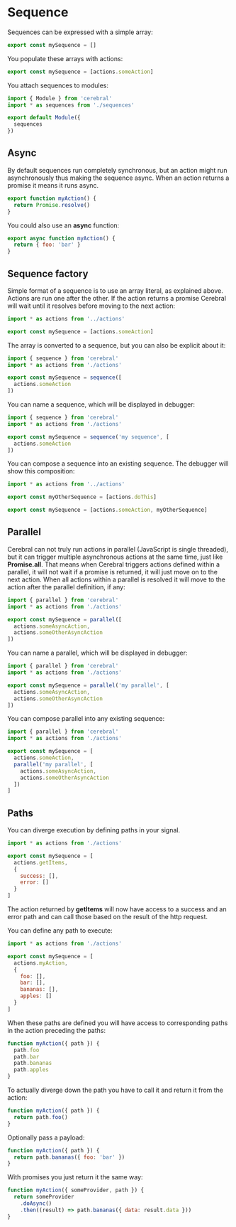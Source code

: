 # Sequence

Sequences can be expressed with a simple array:

```js
export const mySequence = []
```

You populate these arrays with actions:

```js
export const mySequence = [actions.someAction]
```

You attach sequences to modules:

```js
import { Module } from 'cerebral'
import * as sequences from './sequences'

export default Module({
  sequences
})
```

## Async

By default sequences run completely synchronous, but an action might run asynchronously thus making the sequence async. When an action returns a promise it means it runs async.

```js
export function myAction() {
  return Promise.resolve()
}
```

You could also use an **async** function:

```js
export async function myAction() {
  return { foo: 'bar' }
}
```

## Sequence factory

Simple format of a sequence is to use an array literal, as explained above. Actions are run one after the other. If the action returns a promise Cerebral will wait until it resolves before moving to the next action:

```js
import * as actions from '../actions'

export const mySequence = [actions.someAction]
```

The array is converted to a sequence, but you can also be explicit about it:

```js
import { sequence } from 'cerebral'
import * as actions from './actions'

export const mySequence = sequence([
  actions.someAction
])
```

You can name a sequence, which will be displayed in debugger:

```js
import { sequence } from 'cerebral'
import * as actions from './actions'

export const mySequence = sequence('my sequence', [
  actions.someAction
])
```

You can compose a sequence into an existing sequence. The debugger will show this composition:

```js
import * as actions from '../actions'

export const myOtherSequence = [actions.doThis]

export const mySequence = [actions.someAction, myOtherSequence]
```

## Parallel

Cerebral can not truly run actions in parallel (JavaScript is single threaded), but it can trigger multiple asynchronous actions at the same time, just like **Promise.all**. That means when Cerebral triggers actions defined within a parallel, it will not wait if a promise is returned, it will just move on to the next action. When all actions within a parallel is resolved it will move to the action after the parallel definition, if any:

```js
import { parallel } from 'cerebral'
import * as actions from './actions'

export const mySequence = parallel([
  actions.someAsyncAction,
  actions.someOtherAsyncAction
])
```

You can name a parallel, which will be displayed in debugger:

```js
import { parallel } from 'cerebral'
import * as actions from './actions'

export const mySequence = parallel('my parallel', [
  actions.someAsyncAction,
  actions.someOtherAsyncAction
])
```

You can compose parallel into any existing sequence:

```js
import { parallel } from 'cerebral'
import * as actions from './actions'

export const mySequence = [
  actions.someAction,
  parallel('my parallel', [
    actions.someAsyncAction,
    actions.someOtherAsyncAction
  ])
]
```

## Paths

You can diverge execution by defining paths in your signal.

```js
import * as actions from './actions'

export const mySequence = [
  actions.getItems,
  {
    success: [],
    error: []
  }
]
```

The action returned by **getItems** will now have access to a success and an error path and can call those based on the result of the http request.

You can define any path to execute:

```js
import * as actions from './actions'

export const mySequence = [
  actions.myAction,
  {
    foo: [],
    bar: [],
    bananas: [],
    apples: []
  }
]
```

When these paths are defined you will have access to corresponding paths in the action preceding the paths:

```js
function myAction({ path }) {
  path.foo
  path.bar
  path.bananas
  path.apples
}
```

To actually diverge down the path you have to call it and return it from the action:

```js
function myAction({ path }) {
  return path.foo()
}
```

Optionally pass a payload:

```js
function myAction({ path }) {
  return path.bananas({ foo: 'bar' })
}
```

With promises you just return it the same way:

```js
function myAction({ someProvider, path }) {
  return someProvider
    .doAsync()
    .then((result) => path.bananas({ data: result.data }))
}
```
